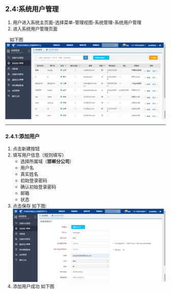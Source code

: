 ## 2.4:系统用户管理

1. 用户进入系统主页面-选择菜单-管理视图-系统管理-系统用户管理
2. 进入系统用户管理页面

&emsp;如下图
![](/assets/systemusermanage.png)
***
### 2.4.1:添加用户
1. 点击新建按钮
2. 填写用户信息（规则填写）
    - 选择所属域（**邯郸分公司**）
    - 用户名
    - 真实姓名
    - 初始登录密码
    - 确认初始登录密码
    - 邮箱
    - 状态
3. 点击保存
如下图:
![](/assets/addsystemuser.png)
4. 添加用户成功   如下图

